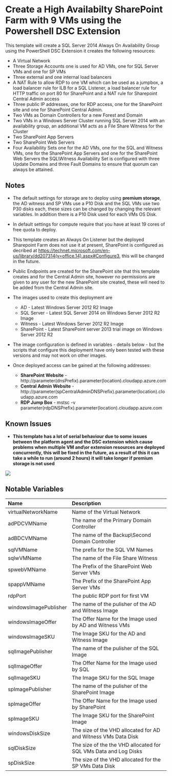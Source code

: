 # Create a High Availabilty SharePoint Farm with 9 VMs using the Powershell DSC Extension

This template will create a SQL Server 2014 Always On Availability Group using the PowerShell DSC Extension it creates the following resources:

+	A Virtual Network
+	Three Storage Accounts one is used for AD VMs, one for SQL Server VMs and one for SP VMs
+	Three external and one internal load balancers
+	A NAT Rule to allow RDP to one VM which can be used as a jumpbox, a load balancer rule for ILB for a SQL Listener, a load balancer rule for HTTP traffic on port 80 for SharePoint and a NAT rule for Sharepoint Central Admin access
+ 	Three public IP addresses, one for RDP access, one for the SharePoint site and one for SharePoint Central Admin.
+	Two VMs as Domain Controllers for a new Forest and Domain
+	Two VMs in a Windows Server Cluster running SQL Server 2014 with an availability group, an additional VM acts as a File Share Witness for the Cluster
+	Two SharePoint App Servers
+	Two SharePoint Web Servers
+	Four Availability Sets one for the AD VMs, one for the SQL and Witness VMs, one for the SharePoint App Servers and one for the SharePoint Web Servers the SQL\Witness Availability Set is configured with three Update Domains and three Fault Domains to ensure that quorum can always be attained.

## Notes

+	The default settings for storage are to deploy using **premium storage**, the AD witness and SP VMs use a P10 Disk and the SQL VMs use two P30 disks each, these sizes can be changed by changing the relevant variables. In addition there is a P10 Disk used for each VMs OS Disk.

+ 	In default settings for compute require that you have at least 19 cores of free quota to deploy.

+	This template creates an Always On Listener but the deployed Sharepoint Farm does not use it at present, SharePoint is configured as decribed at https://technet.microsoft.com/en-us/library/dd207314(v=office.14).aspx#Configure3, this will be changed in the future.

+	Public Endpoints are created for the SharePoint site that this template creates and for the Central Admin site, however no permissions are given to any user for the new SharePoint site created, these will need to be added from the Central Admin site.

+ 	The images used to create this deployment are
	+ 	AD - Latest Windows Server 2012 R2 Image
	+ 	SQL Server - Latest SQL Server 2014 on Windows Server 2012 R2 Image
	+ 	Witness - Latest Windows Server 2012 R2 Image
	+	SharePoint - Latest SharePoint server 2013 trial image on Windows Server 2012 R2

+ 	The image configuration is defined in variables - details below - but the scripts that configure this deployment have only been tested with these versions and may not work on other images.

+ 	Once deployed access can be gained at the following addresses:

	+	**SharePoint Website** - http://parameter(dnsPrefix).parameter(location).cloudapp.azure.com
	+	**Central Admin Website** - http://parameter(spCentralAdminDNSPrefix).parameter(location).cloudapp.azure.com
	+	**RDP Jump Box** - mstsc -v parameter(rdpDNSPrefix).parameter(location).cloudapp.azure.com

## Known Issues

+ **This template has a lot of serial behaviour due to some issues between the platform agent and the DSC extension which cause problems when multiple VM and\or extension resources are deployed concurrently, this will be fixed in the future, as a result of this it can take a while to run (around 2 hours) it will take  longer if premium storage is not used**


<a href="https://portal.azure.com/#create/Microsoft.Template/uri/https%3A%2F%2Fraw.githubusercontent.com%2FAzure%2Fazure-quickstart-templates%2Fmaster%2Fsharepoint-server-farm-ha%2Fazuredeploy.json" target="_blank">
    <img src="http://azuredeploy.net/deploybutton.png"/>
</a>

## Notable Variables

|Name|Description|
|:---|:---------------------|
|virtualNetworkName|Name of the Virtual Network|
|adPDCVMName|The name of the Primary Domain Controller|
|adBDCVMName|The name of the Backup\Second Domain Controller|
|sqlVMName|The prefix for the SQL VM Names|
|sqlwVMName|The name of the File Share Witness|
|spwebVMName|The Prefix of the SharePoint Web Server VMs|
|spappVMName|The Prefix of the SharePoint App Server VMs|
|rdpPort|The public RDP port for first VM|
|windowsImagePublisher|The name of the pulisher of the AD and Witness Image|
|windowsImageOffer|The Offer Name for the Image used by AD and Witness VMs|
|windowsImageSKU|The Image SKU for the AD and Witness Image|
|sqlImagePublisher|The name of the pulisher of the SQL Image|
|sqlImageOffer|The Offer Name for the Image used by SQL|
|sqlImageSKU|The Image SKU for the SQL Image|
|spImagePublisher|The name of the pulisher of the SharePoint Image|
|spImageOffer|The Offer Name for the Image used by SharePoint|
|spImageSKU|The Image SKU for the SharePoint Image|
|windowsDiskSize|The size of the VHD allocated for AD and Witness VMs Data Disk|
|sqlDiskSize|The size of the the VHD allocated for SQL VMs Data and Log Disks|
|spDiskSize|The size of the VHD allocated for the SP VMs Data Disk|
